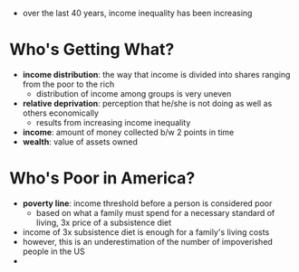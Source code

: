 - over the last 40 years, income inequality has been increasing

# Who's Getting What?
- **income distribution**: the way that income is divided into shares ranging from the poor to the rich
	- distribution of income among groups is very uneven
- **relative deprivation**: perception that he/she is not doing as well as others economically
	- results from increasing income inequality
- **income**: amount of money collected b/w 2 points in time
- **wealth**: value of assets owned

# Who's Poor in America?
- **poverty line**: income threshold before a person is considered poor
	- based on what a family must spend for a necessary standard of living, 3x price of a subsistence diet
- income of 3x subsistence diet is enough for a family's living costs
- however, this is an underestimation of the number of impoverished people in the US
- 
